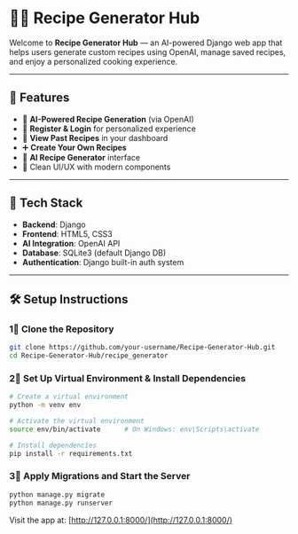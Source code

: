 # 🧑‍🍳 Recipe Generator Hub

Welcome to **Recipe Generator Hub** — an AI-powered Django web app that helps users generate custom recipes using OpenAI, manage saved recipes, and enjoy a personalized cooking experience.

---

## 🚀 Features

- 🧠 **AI-Powered Recipe Generation** (via OpenAI)
- 📝 **Register & Login** for personalized experience
- 📜 **View Past Recipes** in your dashboard
- ➕ **Create Your Own Recipes**
- 🤖 **AI Recipe Generator** interface
- 🧼 Clean UI/UX with modern components

---

## 🧰 Tech Stack

- **Backend**: Django
- **Frontend**: HTML5, CSS3
- **AI Integration**: OpenAI API
- **Database**: SQLite3 (default Django DB)
- **Authentication**: Django built-in auth system

---

## 🛠️ Setup Instructions

### 1⃣ Clone the Repository

```bash
git clone https://github.com/your-username/Recipe-Generator-Hub.git
cd Recipe-Generator-Hub/recipe_generator
```

### 2⃣ Set Up Virtual Environment & Install Dependencies

```bash
# Create a virtual environment
python -m venv env

# Activate the virtual environment
source env/bin/activate      # On Windows: env\Scripts\activate

# Install dependencies
pip install -r requirements.txt
```

### 3⃣ Apply Migrations and Start the Server

```bash
python manage.py migrate
python manage.py runserver
```

Visit the app at: [http://127.0.0.1:8000/](http://127.0.0.1:8000/)


